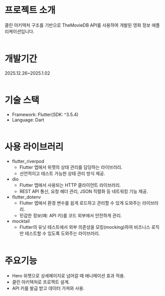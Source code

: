 # 프로젝트 소개 
클린 아키텍처 구조를 기반으로 TheMovieDB API를 사용하여 개발된 영화 정보 애플리케이션입니다.
<br/><br/>

# 개발기간
2025.12.26~2025.1.02
<br/><br/>

# 기술 스택
- Framework: Flutter(SDK: ^3.5.4)
- Language: Dart
<br/><br/>

# 사용 라이브러리 
- flutter_riverpod
  - Flutter 앱에서 위젯의 상태 관리를 담당하는 라이브러리.
  - 선언적이고 테스트 가능한 상태 관리 방식 제공.   
- dio
  - Flutter 앱에서 사용되는 HTTP 클라이언트 라이브러리.
  - REST API 통신, 요청 헤더 관리, JSON 직렬화 등 네트워킹 기능 제공.
- flutter_dotenv
  - Flutter 앱에서 환경 변수를 쉽게 로드하고 관리할 수 있게 도와주는 라이브러리.
  - 민감한 정보(예: API 키)를 코드 외부에서 안전하게 관리.   
- mocktail
  - Flutter의 유닛 테스트에서 외부 의존성을 모킹(mocking)하여 비즈니스 로직만 테스트할 수 있도록 도와주는 라이브러리. 
<br/><br/>


# 주요기능
- Hero 위젯으로 상세페이지로 넘어갈 때 애니메이션 효과 적용.
- 클린 아키텍처로 프로젝트 설계.
- API 키를 발급 받고 데이터 가져와 사용.
